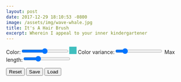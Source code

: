 ```yaml
---
layout: post
date: 2017-12-29 18:10:53 -0800
image: /assets/img/wave-whale.jpg
title: It's A Hair Brush
excerpt: Wherein I appeal to your inner kindergartener
---
```


<div id='p5-container'>
    <head>
        <script type='text/javascript' src='https://cdnjs.cloudflare.com/ajax/libs/p5.js/0.5.16/p5.min.js'></script>
        <script type='text/javascript' src='{{ "/assets/lib/vector.js" | absolute_url }}'></script>
        <script type='text/javascript' src='{{ "/assets/data/hairsDraw.js" | absolute_url }}'></script>
    </head>
    <style>
        #colorPointPreview {
            width: 20px;
            height: 20px;
            background-color: hsl(180, 50%, 50%);
            display: inline-block;
        }
    </style>
    <div id='canvas'>
    </div>
    <div id='controls'>
        <form>
            <label>Color:</label><input id='colorPoint' type='range' value='180' min='0' max='359' oninput='updateControls();'><div id='colorPointPreview'></div>
            <label>Color variance:</label><input id='colorVariance' type='range' value='30' min='0' max='180' oninput='updateControls();'>
            <label>Max length:</label><input id='globalMaxLength' type='range' value='15' min='1' max='50' oninput='updateControls();'>
        </form>
        <button onclick='reset();'>Reset</button>
        <button onclick='saveToFile();'>Save</button>
        <button onclick='showFilePicker();'>Load</button>
        <input id='filePicker' type="file" style='display:none;' oninput='loadFromFile(); hideFilePicker();'>
    </div>
    <script type='text/javascript'>
        var colorPoint = 180;
        var colorVariance = 30;
        var globalMaxLength = 15;
        function updateControls() {
            colorPoint = parseInt(document.getElementById('colorPoint').value);
            document.getElementById('colorPointPreview').style.backgroundColor = 'hsl(' + colorPoint + ', 50%, 50%)';
            colorVariance = parseInt(document.getElementById('colorVariance').value);
            globalMaxLength = parseInt(document.getElementById('globalMaxLength').value);
        }
        function Hair(start, end, p0, p1) {
            this.start = start;
            this.end = end;
            this.p0 = p0 || random(0.5);
            this.p1 = p1 || random(0.5);
            this.f = 1;
            if (random(1) > 0.5) {
                this.f = -1;
            }
            this.wiggliness = random(0.5, 1.0);
            this.growiness = random(1, 1.10);
            this.maxLength = random(3, globalMaxLength);
            this.hairColor = round(colorPoint + random(-colorVariance, colorVariance)) % 360;
            function draw() {
                var h = this.end.subtract(this.start);
                var l = h.rotate(this.f * PI/2);
                var r = h.rotate(-this.f * PI/2);
                var m0 = l.scale(this.p0).add(h.scale(1./3.)).add(this.start);
                var m1 = r.scale(this.p1).add(h.scale(-1./3.)).add(this.end);
                stroke(this.hairColor, 50, 100);
                bezier(this.start.x, this.start.y, m0.x, m0.y, m1.x, m1.y, this.end.x, this.end.y);
            }
            function update(timestep) {
                this.p0 = constrain(this.p0 + this.wiggliness * random(-timestep, timestep), 0, 1);
                this.p1 = constrain(this.p1 + this.wiggliness * random(-timestep, timestep), 0, 1);
                var h = this.end.subtract(this.start);
                if (h.lengthSq() < (this.maxLength*this.maxLength)) {
                    this.end = this.start.add(h.scale(this.growiness));
                }
            }
            this.draw = draw;
            this.update = update;
        }
        Hair.rehydrate = function(obj) {
            var h = Object.assign(new Hair(), obj);
            h.start = Vector.rehydrate(h.start);
            h.end = Vector.rehydrate(h.end);
            return h;
        }
        var timestep = 0.05;
        var hairs = [];
        var center;
        function reset() {
            hairs = [];
        }
        function showFilePicker() {
            document.getElementById('filePicker').style.display = 'inline';
        }
        function hideFilePicker() {
            document.getElementById('filePicker').style.display = 'none';
        }
        function loadFromFile() {
            var file = document.getElementById('filePicker').files[0];
            var reader = new FileReader();
            reader.onload = function(e) {
                loadFromJSON(e.target.result);
            };
            reader.readAsText(file);
        }
        function loadFromJSON(json) {
            hairs = JSON.parse(json);
            for (var i=0, len=hairs.length; i<len; i++) {
                hairs[i] = Hair.rehydrate(hairs[i]);
            }
        }
        function saveToFile() {
            saveJSON(hairs, 'hairs.json');
        }
        function setup() {
            var parentWidth = document.getElementById('canvas').offsetWidth;
            randomSeed(42);
            var canvas = createCanvas(parentWidth, Math.round(parentWidth*0.618));
            canvas.parent('canvas');
            stroke(255);
            fill(0, 0);
            background(0);
            strokeWeight(3);
            strokeCap(ROUND);
            strokeJoin(ROUND);
            colorMode(HSB);
            center = new Vector(width/2.0, height/2.0);
            loadFromJSON(hairsDrawJson);
        }
        function draw() {
            background(0);
            for (var i=0, len=hairs.length; i<len; i++) {
                hairs[i].draw();
            }
            for (var i=0, len=hairs.length; i<len; i++) {
                hairs[i].update(timestep);
            }
        }
        function mouseDragged() {
            var r = new Vector(mouseX, mouseY);
            // Only draw hairs if mouse is on canvas.
            if (r.within(0, 0, width, height)) {
                hairs.push(new Hair(r, r.add(((new Vector(10, 0)).rotate(random(2*PI))))));
            }
            return true;
        }
    </script>
</div>